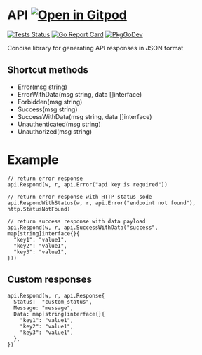 # API <a href="https://gitpod.io/#https://github.com/gouniverse/api" style="float:right:"><img src="https://gitpod.io/button/open-in-gitpod.svg" alt="Open in Gitpod" loading="lazy"></a>

[![Tests Status](https://github.com/gouniverse/api/actions/workflows/tests.yml/badge.svg?branch=main)](https://github.com/gouniverse/api/actions/workflows/tests.yml)
[![Go Report Card](https://goreportcard.com/badge/github.com/gouniverse/api)](https://goreportcard.com/report/github.com/gouniverse/api)
[![PkgGoDev](https://pkg.go.dev/badge/github.com/gouniverse/api)](https://pkg.go.dev/github.com/gouniverse/api)

Concise library for generating API responses in JSON format


## Shortcut methods

- Error(msg string)
- ErrorWithData(msg string, data []interface)
- Forbidden(msg string)
- Success(msg string)
- SuccessWithData(msg string, data []interface)
- Unauthenticated(msg string)
- Unauthorized(msg string)


# Example

```
// return error response
api.Respond(w, r, api.Error("api key is required"))

// return error response with HTTP status sode
api.RespondWithStatus(w, r, api.Error("endpoint not found"), http.StatusNotFound)

// return success response with data payload
api.Respond(w, r, api.SuccessWithData("success", map[string]interface{}{
  "key1": "value1",
  "key2": "value1",
  "key3": "value1",
}))
```

## Custom responses

```
api.Respond(w, r, api.Response{
  Status:  "custom_status",
  Message: "message",
  Data: map[string]interface{}{
    "key1": "value1",
    "key2": "value1",
    "key3": "value1",
  },
})
```
